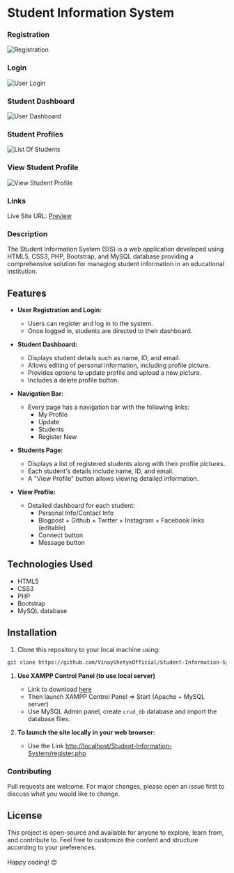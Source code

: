 # Student Information System  
   
### Registration 
![Registration](https://github.com/VinayShetyeOfficial/Student-Information-System-PHP/assets/100470361/36df7c24-fad1-46f5-8629-70b004cd6cdd)   
   
### Login  
![User Login](https://github.com/VinayShetyeOfficial/Student-Information-System-PHP/assets/100470361/810ae0d0-fe06-4c2c-ad24-bbce9696ff33)
 
### Student Dashboard
![User Dashboard](https://github.com/VinayShetyeOfficial/Student-Information-System-PHP/assets/100470361/23ea8e17-3e6c-49ed-8818-0cca501028c8)

### Student Profiles
![List Of Students](https://github.com/VinayShetyeOfficial/Student-Information-System-PHP/assets/100470361/b26f187e-db75-4a48-b5af-9ce58392a6d4)

### View Student Profile
![View Student Profile](https://github.com/VinayShetyeOfficial/Student-Information-System-PHP/assets/100470361/7b46731f-4271-473d-b472-20b03168f0a6)


### Links
Live Site URL: [Preview](http://student-information-system53.infinityfreeapp.com/index.php)

### Description
The Student Information System (SIS) is a web application developed using HTML5, CSS3, PHP, Bootstrap, and MySQL database providing a comprehensive solution for managing student information in an educational institution.

## Features

- **User Registration and Login:**
  - Users can register and log in to the system.
  - Once logged in, students are directed to their dashboard.

- **Student Dashboard:**
  - Displays student details such as name, ID, and email.
  - Allows editing of personal information, including profile picture.
  - Provides options to update profile and upload a new picture.
  - Includes a delete profile button.

- **Navigation Bar:**
  - Every page has a navigation bar with the following links:
    - My Profile
    - Update
    - Students
    - Register New

- **Students Page:**
  - Displays a list of registered students along with their profile pictures.
  - Each student's details include name, ID, and email.
  - A "View Profile" button allows viewing detailed information.

- **View Profile:**
  - Detailed dashboard for each student:
    - Personal Info/Contact Info
    - Blogpost + Github + Twitter + Instagram + Facebook links (editable)
    - Connect button
    - Message button

## Technologies Used

- HTML5
- CSS3
- PHP
- Bootstrap
- MySQL database

## Installation

1. Clone this repository to your local machine using:
  ```bash
  git clone https://github.com/VinayShetyeOfficial/Student-Information-System-PHP.git
  ```

1. **Use XAMPP Control Panel (to use local server)**
   - Link to download [here](https://www.apachefriends.org/download.html)
   - Then launch XAMPP Control Panel => Start (Apache + MySQL server)
   - Use MySQL Admin panel, create `crud_db` database and import the database files.

2. **To launch the site locally in your web browser:**
   - Use the Link [http://localhost/Student-Information-System/register.php](http://localhost/Student-Information-System/register.php)

### Contributing
Pull requests are welcome. For major changes, please open an issue first to discuss what you would like to change.

## License
This project is open-source and available for anyone to explore, learn from, and contribute to.
Feel free to customize the content and structure according to your preferences. <br><br> Happy coding! 😊
